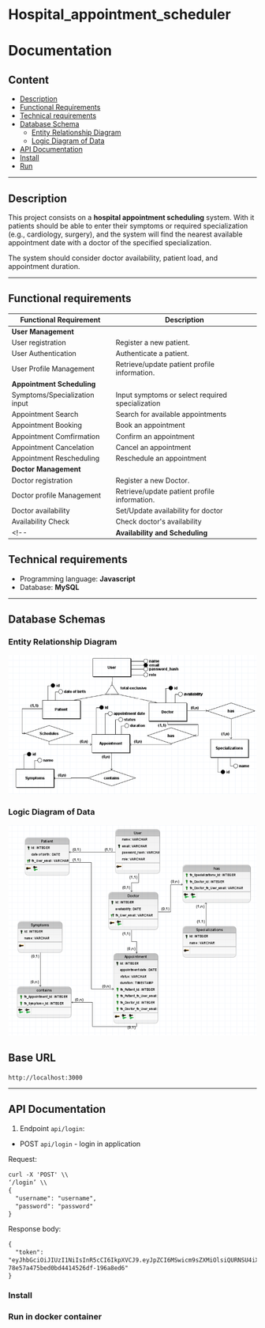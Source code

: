 # Hospital_appointment_scheduler


# Documentation

## Content

- [Description](#description)
- [Functional Requirements](#functional-requirements)
- [Technical requirements](#technical-requirements)
- [Database Schema](#database-schemas)
  - [Entity Relationship Diagram](#entity-relationship-diagram)
  - [Logic Diagram of Data](#logic-diagram-of-data)
- [API Documentation](#api-documentation)
- [Install](#technical-requirements)
- [Run](#run-in-docker-container)

---

## Description

This project consists on a 
**hospital appointment scheduling** system. 
With it patients should be able to enter their symptoms or required specialization (e.g., cardiology, surgery), and the system  will find the nearest available appointment date with a doctor of the specified specialization. 

The system should consider doctor availability, patient load, and appointment duration.

---

## Functional requirements

<!-- Consider put api routes as they are implemented... -->
| **Functional Requirement** | **Description** | 
|----------------------------| --------------- |
| **User Management**        |                 |
| User registration        | Register a new patient. |
| User Authentication        | Authenticate a patient. |
| User Profile Management    | Retrieve/update patient profile information. |
| **Appointment Scheduling** |                 |
| Symptoms/Specialization input | Input symptoms or select required specialization  |
| Appointment Search         | Search for available appointments |
| Appointment Booking        | Book an appointment |
| Appointment Comfirmation   | Confirm an appointment |
| Appointment Cancelation    | Cancel an appointment |
| Appointment Rescheduling   | Reschedule an appointment |
| **Doctor Management**      |                 |
| Doctor registration        | Register a new Doctor. |
| Doctor profile Management  | Retrieve/update patient profile information. |
| Doctor availability        | Set/Update availability for doctor |
| Availability Check |  Check doctor's availability |
<!-- | **Availability  and Scheduling** |           | -->


## Technical requirements

- Programming language: **Javascript**
- Database: **MySQL**
<!-- 
- Docker -->

---

## Database Schemas


### Entity Relationship Diagram

![Entity Relationship Diagram](/images/DER.png)

### Logic Diagram of Data

![Logic Diagram of Data](/images/DLD.png)

## Base URL

`http://localhost:3000`

---

## API Documentation

1. Endpoint `api/login`:
- POST `api/login` - login in application

Request:
```
curl -X 'POST' \\
‘/login’ \\
{
  "username": "username",
  "password": "password"
}
```

Response body:
```
{
  "token": "eyJhbGciOiJIUzI1NiIsInR5cCI6IkpXVCJ9.eyJpZCI6MSwicm9sZXMiOlsiQURNSU4iXSwiZXhwIjoiMTY3OTMzMTQ1MDI0aCJ9.4d2cdf71-78e57a475bed0bd4414526df-196a8ed6"
}
```


### Install



### Run in docker container

<!-- For running application in Docker container you should have docker installed on your system

Run app

```
docker compose up

```

Stop app

```
docker compose down

``` -->